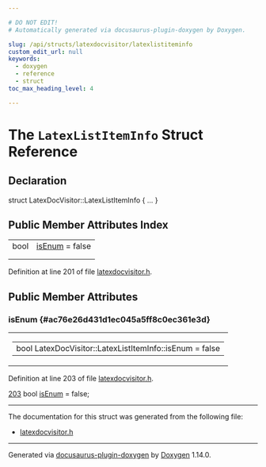 ```yaml
---

# DO NOT EDIT!
# Automatically generated via docusaurus-plugin-doxygen by Doxygen.

slug: /api/structs/latexdocvisitor/latexlistiteminfo
custom_edit_url: null
keywords:
  - doxygen
  - reference
  - struct
toc_max_heading_level: 4

---
```


<div class="doxyPage">

# The `LatexListItemInfo` Struct Reference



## Declaration

<div class="doxyDeclaration">
struct LatexDocVisitor::LatexListItemInfo { ... }
</div>

## Public Member Attributes Index

<table class="doxyMembersIndex">

<tr class="doxyMemberIndexItem">
<td class="doxyMemberIndexItemType" align="left" valign="top">bool</td>
<td class="doxyMemberIndexItemName" align="left" valign="top"><a href="#ac76e26d431d1ec045a5ff8c0ec361e3d">isEnum</a> = false</td>
</tr>
<tr class="doxyMemberIndexDescription">
<td class="doxyMemberIndexDescriptionLeft"></td>
<td class="doxyMemberIndexDescriptionRight">
</td>
</tr>
<tr class="doxyMemberIndexSeparator">
<td class="doxyMemberIndexSeparator" colspan="2"></td>
</tr>

</table>


<p>Definition at line 201 of file <a href="/web-doxygen/docs/api/files/src/latexdocvisitor-h">latexdocvisitor.h</a>.</p>

<div class="doxySectionDef">

## Public Member Attributes

### isEnum {#ac76e26d431d1ec045a5ff8c0ec361e3d}

<div class="doxyMemberItem">
<div class="doxyMemberProto">
<table class="doxyMemberLabels">
<tr class="doxyMemberLabels">
<td class="doxyMemberLabelsLeft">
<table class="doxyMemberName">
<tr>
<td class="doxyMemberName">bool LatexDocVisitor::LatexListItemInfo::isEnum = false</td>
</tr>
</table>
</td>
</tr>
</table>
</div>
<div class="doxyMemberDoc">


<p>Definition at line 203 of file <a href="/web-doxygen/docs/api/files/src/latexdocvisitor-h">latexdocvisitor.h</a>.</p>

<div class="doxyProgramListing">

<div class="doxyCodeLine"><span class="doxyLineNumber"><a href="#ac76e26d431d1ec045a5ff8c0ec361e3d">203</a></span><span class="doxyLineContent"><span class="doxyHighlight">      </span><span class="doxyHighlightKeywordType">bool</span><span class="doxyHighlight"> <a href="#ac76e26d431d1ec045a5ff8c0ec361e3d">isEnum</a> = </span><span class="doxyHighlightKeyword">false</span><span class="doxyHighlight">;</span></span></div>

</div>

</div>
</div>

</div>

<hr/>

<p>The documentation for this struct was generated from the following file:</p>

<ul>
<li><a href="/web-doxygen/docs/api/files/src/latexdocvisitor-h">latexdocvisitor.h</a></li>
</ul>

<hr/>

<p class="doxyGeneratedBy">Generated via <a href="https://github.com/xpack/docusaurus-plugin-doxygen">docusaurus-plugin-doxygen</a> by <a href="https://www.doxygen.nl">Doxygen</a> 1.14.0.</p>

</div>
